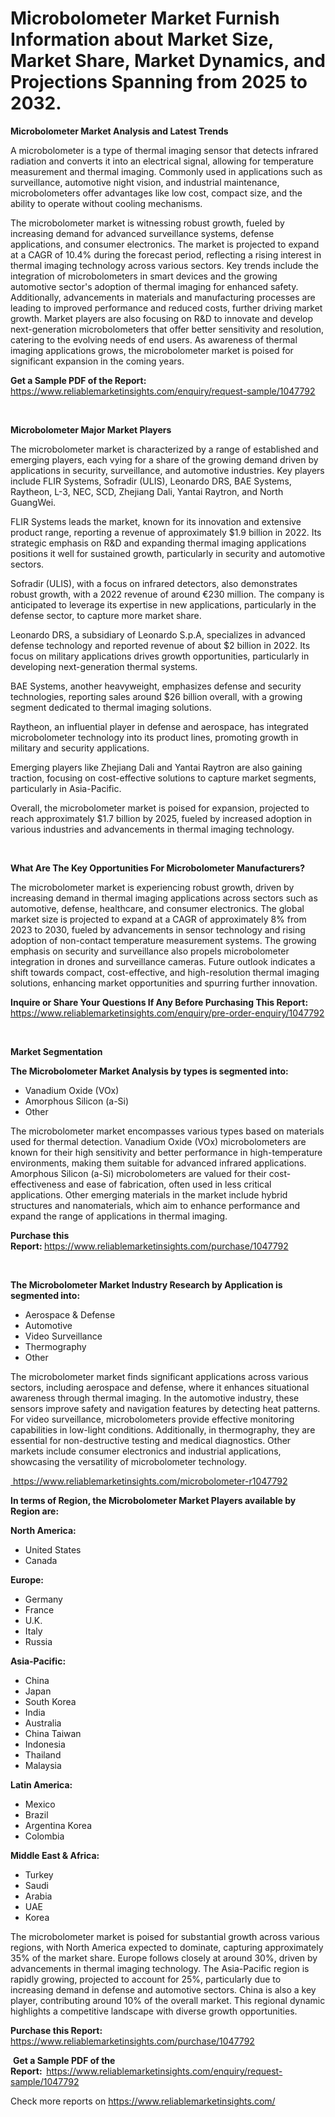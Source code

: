<p><h1>Microbolometer Market Furnish Information about Market Size, Market Share, Market Dynamics, and Projections Spanning from 2025 to 2032.</h1></p><p><strong>Microbolometer Market Analysis and Latest Trends</strong></p>
<p><p>A microbolometer is a type of thermal imaging sensor that detects infrared radiation and converts it into an electrical signal, allowing for temperature measurement and thermal imaging. Commonly used in applications such as surveillance, automotive night vision, and industrial maintenance, microbolometers offer advantages like low cost, compact size, and the ability to operate without cooling mechanisms.</p><p>The microbolometer market is witnessing robust growth, fueled by increasing demand for advanced surveillance systems, defense applications, and consumer electronics. The market is projected to expand at a CAGR of 10.4% during the forecast period, reflecting a rising interest in thermal imaging technology across various sectors. Key trends include the integration of microbolometers in smart devices and the growing automotive sector's adoption of thermal imaging for enhanced safety. Additionally, advancements in materials and manufacturing processes are leading to improved performance and reduced costs, further driving market growth. Market players are also focusing on R&D to innovate and develop next-generation microbolometers that offer better sensitivity and resolution, catering to the evolving needs of end users. As awareness of thermal imaging applications grows, the microbolometer market is poised for significant expansion in the coming years.</p></p>
<p><strong>Get a Sample PDF of the Report:&nbsp;</strong> <a href="https://www.reliablemarketinsights.com/enquiry/request-sample/1047792?utm_campaign=3540&utm_medium=2&utm_source=Github&utm_content=ia&utm_term=11042025&utm_id=microbolometer">https://www.reliablemarketinsights.com/enquiry/request-sample/1047792</a></p>
<p>&nbsp;</p>
<p><strong>Microbolometer Major Market Players</strong></p>
<p><p>The microbolometer market is characterized by a range of established and emerging players, each vying for a share of the growing demand driven by applications in security, surveillance, and automotive industries. Key players include FLIR Systems, Sofradir (ULIS), Leonardo DRS, BAE Systems, Raytheon, L-3, NEC, SCD, Zhejiang Dali, Yantai Raytron, and North GuangWei.</p><p>FLIR Systems leads the market, known for its innovation and extensive product range, reporting a revenue of approximately $1.9 billion in 2022. Its strategic emphasis on R&D and expanding thermal imaging applications positions it well for sustained growth, particularly in security and automotive sectors.</p><p>Sofradir (ULIS), with a focus on infrared detectors, also demonstrates robust growth, with a 2022 revenue of around €230 million. The company is anticipated to leverage its expertise in new applications, particularly in the defense sector, to capture more market share.</p><p>Leonardo DRS, a subsidiary of Leonardo S.p.A, specializes in advanced defense technology and reported revenue of about $2 billion in 2022. Its focus on military applications drives growth opportunities, particularly in developing next-generation thermal systems.</p><p>BAE Systems, another heavyweight, emphasizes defense and security technologies, reporting sales around $26 billion overall, with a growing segment dedicated to thermal imaging solutions.</p><p>Raytheon, an influential player in defense and aerospace, has integrated microbolometer technology into its product lines, promoting growth in military and security applications. </p><p>Emerging players like Zhejiang Dali and Yantai Raytron are also gaining traction, focusing on cost-effective solutions to capture market segments, particularly in Asia-Pacific.</p><p>Overall, the microbolometer market is poised for expansion, projected to reach approximately $1.7 billion by 2025, fueled by increased adoption in various industries and advancements in thermal imaging technology.</p></p>
<p>&nbsp;</p>
<p><strong>What Are The Key Opportunities For Microbolometer Manufacturers?</strong></p>
<p><p>The microbolometer market is experiencing robust growth, driven by increasing demand in thermal imaging applications across sectors such as automotive, defense, healthcare, and consumer electronics. The global market size is projected to expand at a CAGR of approximately 8% from 2023 to 2030, fueled by advancements in sensor technology and rising adoption of non-contact temperature measurement systems. The growing emphasis on security and surveillance also propels microbolometer integration in drones and surveillance cameras. Future outlook indicates a shift towards compact, cost-effective, and high-resolution thermal imaging solutions, enhancing market opportunities and spurring further innovation.</p></p>
<p><strong>Inquire or Share Your Questions If Any Before Purchasing This Report:</strong> <a href="https://www.reliablemarketinsights.com/enquiry/pre-order-enquiry/1047792?utm_campaign=3540&utm_medium=2&utm_source=Github&utm_content=ia&utm_term=11042025&utm_id=microbolometer">https://www.reliablemarketinsights.com/enquiry/pre-order-enquiry/1047792</a></p>
<p>&nbsp;</p>
<p><strong>Market Segmentation</strong></p>
<p><strong>The Microbolometer Market Analysis by types is segmented into:</strong></p>
<p><ul><li>Vanadium Oxide (VOx)</li><li>Amorphous Silicon (a-Si)</li><li>Other</li></ul></p>
<p><p>The microbolometer market encompasses various types based on materials used for thermal detection. Vanadium Oxide (VOx) microbolometers are known for their high sensitivity and better performance in high-temperature environments, making them suitable for advanced infrared applications. Amorphous Silicon (a-Si) microbolometers are valued for their cost-effectiveness and ease of fabrication, often used in less critical applications. Other emerging materials in the market include hybrid structures and nanomaterials, which aim to enhance performance and expand the range of applications in thermal imaging.</p></p>
<p><strong>Purchase this Report:&nbsp;</strong><a href="https://www.reliablemarketinsights.com/purchase/1047792?utm_campaign=3540&utm_medium=2&utm_source=Github&utm_content=ia&utm_term=11042025&utm_id=microbolometer">https://www.reliablemarketinsights.com/purchase/1047792</a></p>
<p>&nbsp;</p>
<p><strong>The Microbolometer Market Industry Research by Application is segmented into:</strong></p>
<p><ul><li>Aerospace & Defense</li><li>Automotive</li><li>Video Surveillance</li><li>Thermography</li><li>Other</li></ul></p>
<p><p>The microbolometer market finds significant applications across various sectors, including aerospace and defense, where it enhances situational awareness through thermal imaging. In the automotive industry, these sensors improve safety and navigation features by detecting heat patterns. For video surveillance, microbolometers provide effective monitoring capabilities in low-light conditions. Additionally, in thermography, they are essential for non-destructive testing and medical diagnostics. Other markets include consumer electronics and industrial applications, showcasing the versatility of microbolometer technology.</p></p>
<p><a href="https://www.reliablemarketinsights.com/microbolometer-r1047792?utm_campaign=3540&utm_medium=2&utm_source=Github&utm_content=ia&utm_term=11042025&utm_id=microbolometer">&nbsp;https://www.reliablemarketinsights.com/microbolometer-r1047792</a></p>
<p><strong>In terms of Region, the Microbolometer Market Players available by Region are:</strong></p>
<p>
    <p> <strong> North America: </strong>
        <ul>
            <li>United States</li>
            <li>Canada</li>
        </ul>
        </p> 
    <p> <strong> Europe: </strong>
        <ul>
            <li>Germany</li>
            <li>France</li>
            <li>U.K.</li>
            <li>Italy</li>
            <li>Russia</li>
        </ul>
        </p> 
    <p> <strong> Asia-Pacific: </strong>
        <ul>
            <li>China</li>
            <li>Japan</li>
            <li>South Korea</li>
            <li>India</li>
            <li>Australia</li>
            <li>China Taiwan</li>
            <li>Indonesia</li>
            <li>Thailand</li>
            <li>Malaysia</li>
        </ul>
        </p> 
    <p> <strong> Latin America: </strong>
        <ul>
            <li>Mexico</li>
            <li>Brazil</li>
            <li>Argentina Korea</li>
            <li>Colombia</li>
        </ul>
        </p> 
    <p> <strong> Middle East & Africa: </strong>
        <ul>
            <li>Turkey</li>
            <li>Saudi</li>
            <li>Arabia</li>
            <li>UAE</li>
            <li>Korea</li>
        </ul>
    </p>
    </p>
<p><p>The microbolometer market is poised for substantial growth across various regions, with North America expected to dominate, capturing approximately 35% of the market share. Europe follows closely at around 30%, driven by advancements in thermal imaging technology. The Asia-Pacific region is rapidly growing, projected to account for 25%, particularly due to increasing demand in defense and automotive sectors. China is also a key player, contributing around 10% of the overall market. This regional dynamic highlights a competitive landscape with diverse growth opportunities.</p></p>
<p><strong>Purchase this Report: </strong><a href="https://www.reliablemarketinsights.com/purchase/1047792?utm_campaign=3540&utm_medium=2&utm_source=Github&utm_content=ia&utm_term=11042025&utm_id=microbolometer">https://www.reliablemarketinsights.com/purchase/1047792</a></p>
<p>&nbsp;<strong>Get a Sample PDF of the Report:&nbsp;&nbsp;</strong><a href="https://www.reliablemarketinsights.com/enquiry/request-sample/1047792?utm_campaign=3540&utm_medium=2&utm_source=Github&utm_content=ia&utm_term=11042025&utm_id=microbolometer">https://www.reliablemarketinsights.com/enquiry/request-sample/1047792</a></p>
<p><strong></strong></p>
<p>Check more reports on <a href="https://www.reliablemarketinsights.com/?utm_campaign=3540&utm_medium=2&utm_source=Github&utm_content=ia&utm_term=11042025&utm_id=microbolometer">https://www.reliablemarketinsights.com/</a></p>